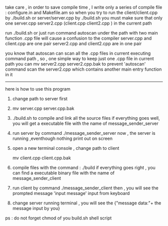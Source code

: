take care , in order to save compile time ,
I write only a series of compile file : configure.in and Makefile.am
so when you try to run the client/client.cpp by ./build.sh 
or server/server.cpp by ./build.sh you must make sure that 
only one server.cpp server2.cpp (client.cpp client2.cpp ) in the current path

run ./build.sh or just run command autoscan under the path with two main function .cpp file will cause a confusion to the compiler
server.cpp and client.cpp are one pair
server2.cpp and client2.cpp are in one pair

you know that autoscan can scan all the .cpp files in current executing command path ,
so , one simple way to keep just one .cpp file in current path 
you can mv server2.cpp server2.cpp.bak to prevent 'autoscan' command scan the server2.cpp which contains another main entry function in it

--------------------------------------------
here is how to use this program 
1. change path to server first 

2. mv server.cpp server.cpp.bak

3. ./build.sh to compile and link all the source files
   if everything goes well, you will get a executable file with the name of message_sender_server

4. run server by command
   ./message_sender_server
   now , the server is running ,eventhough nothing print out on screen

5. open a new terminal console , change path to client 
   
   mv client.cpp client.cpp.bak
  
6. compile files with the command : ./build 
   if everything goes right , you can find a executable binary file with the name of message_sender_client

7. run client by command 
   ./message_sender_client
   then , you will see the prompted message 'input message' input from keyboard

8. change server running terminal , you will see the {"message data:"+ the message input by you}

ps : do not forget chmod of you build.sh shell script
